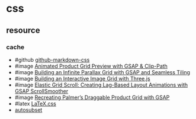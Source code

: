 # css

## resource

### cache

- #github [github-markdown-css](https://github.com/sindresorhus/github-markdown-css)
- #image [Animated Product Grid Preview with GSAP & Clip-Path](https://tympanus.net/codrops/2025/05/27/animated-product-grid-preview-with-gsap-clip-path/)
- #image [Building an Infinite Parallax Grid with GSAP and Seamless Tiling](https://tympanus.net/codrops/2025/06/11/building-an-infinite-parallax-grid-with-gsap-and-seamless-tiling/)
- #image [Building an Interactive Image Grid with Three.js](https://tympanus.net/codrops/2025/03/18/building-an-interactive-image-grid-with-three-js/)
- #image [Elastic Grid Scroll: Creating Lag-Based Layout Animations with GSAP ScrollSmoother](https://tympanus.net/codrops/2025/06/03/elastic-grid-scroll-creating-lag-based-layout-animations-with-gsap-scrollsmoother/)
- #image [Recreating Palmer’s Draggable Product Grid with GSAP](https://tympanus.net/codrops/2025/09/01/recreating-palmers-draggable-product-grid-with-gsap/)
- #latex [LaTeX.css](https://latex.vercel.app/)
- [autosubset](https://github.com/MarcelWaldvogel/autosubset)
